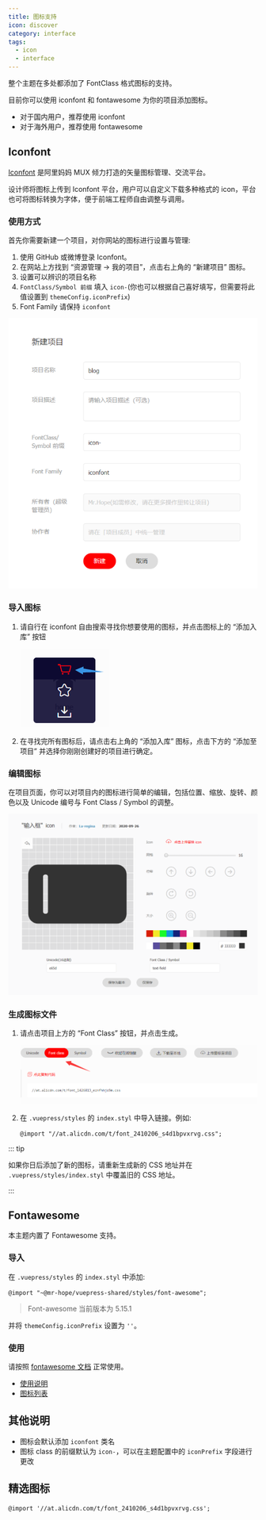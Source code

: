 ```yaml
---
title: 图标支持
icon: discover
category: interface
tags:
  - icon
  - interface
---
```


整个主题在多处都添加了 FontClass 格式图标的支持。

目前你可以使用 iconfont 和 fontawesome 为你的项目添加图标。

- 对于国内用户，推荐使用 iconfont
- 对于海外用户，推荐使用 fontawesome

<!-- more -->

## Iconfont

[Iconfont](https://iconfont.cn) 是阿里妈妈 MUX 倾力打造的矢量图标管理、交流平台。

设计师将图标上传到 Iconfont 平台，用户可以自定义下载多种格式的 icon，平台也可将图标转换为字体，便于前端工程师自由调整与调用。

### 使用方式

首先你需要新建一个项目，对你网站的图标进行设置与管理:

1. 使用 GitHub 或微博登录 Iconfont。
1. 在网站上方找到 “资源管理 → 我的项目”，点击右上角的 “新建项目” 图标。
1. 设置可以辨识的项目名称
1. `FontClass/Symbol 前缀` 填入 `icon-`(你也可以根据自己喜好填写，但需要将此值设置到 `themeConfig.iconPrefix`)
1. Font Family 请保持 `iconfont`

![新建项目](./assets/iconfont-new.png)

### 导入图标

1. 请自行在 iconfont 自由搜索寻找你想要使用的图标，并点击图标上的 “添加入库” 按钮

   ![添加入库](./assets/iconfont-add.png)

1. 在寻找完所有图标后，请点击右上角的 “添加入库” 图标，点击下方的 “添加至项目” 并选择你刚刚创建好的项目进行确定。

### 编辑图标

在项目页面，你可以对项目内的图标进行简单的编辑，包括位置、缩放、旋转、颜色以及 Unicode 编号与 Font Class / Symbol 的调整。

![编辑图标](./assets/iconfont-edit.png)

### 生成图标文件

1. 请点击项目上方的 “Font Class” 按钮，并点击生成。

   ![添加入库](./assets/iconfont-generate.png)

1. 在 `.vuepress/styles` 的 `index.styl` 中导入链接。例如:

   ```styl
   @import "//at.alicdn.com/t/font_2410206_s4d1bpvxrvg.css";
   ```

::: tip

如果你日后添加了新的图标，请重新生成新的 CSS 地址并在 `.vuepress/styles/index.styl` 中覆盖旧的 CSS 地址。

:::

## Fontawesome

本主题内置了 Fontawesome 支持。

### 导入

在 `.vuepress/styles` 的 `index.styl` 中添加:

```styl
@import "~@mr-hope/vuepress-shared/styles/font-awesome";
```

> Font-awesome 当前版本为 5.15.1

并将 `themeConfig.iconPrefix` 设置为 `''`。

### 使用

请按照 [fontawesome 文档](https://fontawesome.com/) 正常使用。

- [使用说明](https://fontawesome.com/how-to-use/on-the-web/referencing-icons/basic-use)
- [图标列表](https://fontawesome.com/icons?d=gallery)

## 其他说明

- 图标会默认添加 `iconfont` 类名
- 图标 class 的前缀默认为 `icon-`，可以在主题配置中的 `iconPrefix` 字段进行更改

## 精选图标

```styl
@import '//at.alicdn.com/t/font_2410206_s4d1bpvxrvg.css';
```

<IconDisplay  link="//at.alicdn.com/t/font_2410206_s4d1bpvxrvg.css" />
